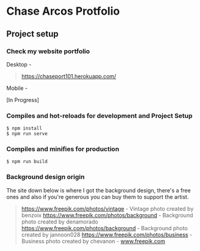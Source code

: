 # Chase Arcos Protfolio

## Project setup

### Check my website portfolio

Desktop -

> https://chaseport101.herokuapp.com/

Mobile -

[In Progress]

### Compiles and hot-reloads for development and Project Setup

```
$ npm install
$ npm run serve
```

### Compiles and minifies for production

```
$ npm run build
```

### Background design origin

The site down below is where I got the background design, there's a free ones and also if you're generous you can buy them to support the artist.

> https://www.freepik.com/photos/vintage - Vintage photo created by benzoix
> https://www.freepik.com/photos/background - Background photo created by denamorado
> https://www.freepik.com/photos/background - Background photo created by jannoon028
> https://www.freepik.com/photos/business - Business photo created by chevanon - www.freepik.com

<!-- ### Lints and fixes files

```
npm run lint
```

### Customize configuration

See [Configuration Reference](https://cli.vuejs.org/config/). -->

